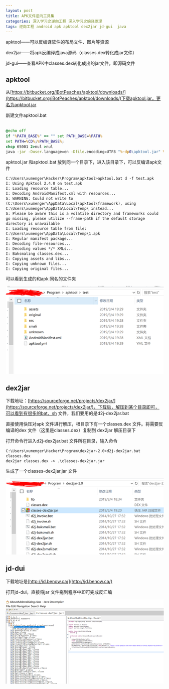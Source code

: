 ```yaml
---
layout: post
title: APK文件逆向工具集
categories: 深入学习之逆向工程 深入学习之编译原理
tags: 逆向工程 android apk apktool dex2jar jd-gui  java 
---
```


apktool——可以反编译软件的布局文件、图片等资源

dex2jar——将apk反编译成java源码（classes.dex转化成jar文件）

jd-gui——查看APK中classes.dex转化成出的jar文件，即源码文件

## apktool

从[https://bitbucket.org/iBotPeaches/apktool/downloads/](https://bitbucket.org/iBotPeaches/apktool/downloads/)下载apktool.jar，更名为apktool.jar

新建文件apktool.bat

```bat

@echo off
if "%PATH_BASE%" == "" set PATH_BASE=%PATH%
set PATH=%CD%;%PATH_BASE%;
chcp 65001 2>nul >nul
java -jar -Duser.language=en -Dfile.encoding=UTF8 "%~dp0\apktool.jar" %*
```

apktool.jar 和apktool.bat 放到同一个目录下，进入该目录下，可以反编译apk文件

```
C:\Users\xumenger\Hacker\Program\apktool>apktool.bat d -f test.apk
I: Using Apktool 2.4.0 on test.apk
I: Loading resource table...
I: Decoding AndroidManifest.xml with resources...
S: WARNING: Could not write to (C:\Users\xumenger\AppData\Local\apktool\framework), using C:\Users\xumenger\AppData\Local\Temp\ instead...
S: Please be aware this is a volatile directory and frameworks could go missing, please utilize --frame-path if the default storage directory is unavailable
I: Loading resource table from file: C:\Users\xumenger\AppData\Local\Temp\1.apk
I: Regular manifest package...
I: Decoding file-resources...
I: Decoding values */* XMLs...
I: Baksmaling classes.dex...
I: Copying assets and libs...
I: Copying unknown files...
I: Copying original files...
```

可以看到生成的和apk 同名的文件夹

![](../media/image/2019-03-04/01.png)

## dex2jar

下载地址：[https://sourceforge.net/projects/dex2jar/](https://sourceforge.net/projects/dex2jar/)，下载后，解压到某个目录即可，可以看到有很多的bat、sh 文件，我们要用的是d2j-dex2jar.bat

直接使用快压对apk 文件进行解压，根目录下有一个classes.dex 文件。将需要反编译的dex 文件（这里是classes.dex）复制到 dex2jar 解压目录下

打开命令行进入d2j-dex2jar.bat 文件所在目录，输入命令

```
C:\Users\xumenger\Hacker\Program\dex2jar-2.0>d2j-dex2jar.bat classes.dex
dex2jar classes.dex -> .\classes-dex2jar.jar
```

生成了一个classes-dex2jar.jar 文件

![](../media/image/2019-03-04/02.png)

## jd-dui

下载地址是[http://jd.benow.ca/](http://jd.benow.ca/)

打开jd-dui，直接将jar 文件拖到程序中即可完成反汇编

![](../media/image/2019-03-04/03.png)
